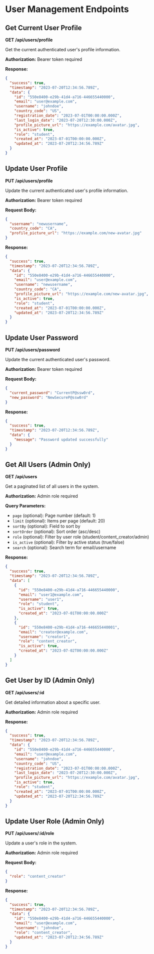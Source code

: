 # User Management Endpoints

## Get Current User Profile
**GET /api/users/profile**

Get the current authenticated user's profile information.

**Authorization:** Bearer token required

**Response:**
```json
{
  "success": true,
  "timestamp": "2023-07-20T12:34:56.789Z",
  "data": {
    "id": "550e8400-e29b-41d4-a716-446655440000",
    "email": "user@example.com",
    "username": "johndoe",
    "country_code": "US",
    "registration_date": "2023-07-01T00:00:00.000Z",
    "last_login_date": "2023-07-20T12:30:00.000Z",
    "profile_picture_url": "https://example.com/avatar.jpg",
    "is_active": true,
    "role": "student",
    "created_at": "2023-07-01T00:00:00.000Z",
    "updated_at": "2023-07-20T12:34:56.789Z"
  }
}
```

## Update User Profile
**PUT /api/users/profile**

Update the current authenticated user's profile information.

**Authorization:** Bearer token required

**Request Body:**
```json
{
  "username": "newusername",
  "country_code": "CA",
  "profile_picture_url": "https://example.com/new-avatar.jpg"
}
```

**Response:**
```json
{
  "success": true,
  "timestamp": "2023-07-20T12:34:56.789Z",
  "data": {
    "id": "550e8400-e29b-41d4-a716-446655440000",
    "email": "user@example.com",
    "username": "newusername",
    "country_code": "CA",
    "profile_picture_url": "https://example.com/new-avatar.jpg",
    "is_active": true,
    "role": "student",
    "created_at": "2023-07-01T00:00:00.000Z",
    "updated_at": "2023-07-20T12:34:56.789Z"
  }
}
```

## Update User Password
**PUT /api/users/password**

Update the current authenticated user's password.

**Authorization:** Bearer token required

**Request Body:**
```json
{
  "current_password": "CurrentP@ssw0rd",
  "new_password": "NewSecureP@ssw0rd"
}
```

**Response:**
```json
{
  "success": true,
  "timestamp": "2023-07-20T12:34:56.789Z",
  "data": {
    "message": "Password updated successfully"
  }
}
```

## Get All Users (Admin Only)
**GET /api/users**

Get a paginated list of all users in the system.

**Authorization:** Admin role required

**Query Parameters:**
- `page` (optional): Page number (default: 1)
- `limit` (optional): Items per page (default: 20)
- `sortBy` (optional): Field to sort by
- `sortOrder` (optional): Sort order (asc/desc)
- `role` (optional): Filter by user role (student/content_creator/admin)
- `is_active` (optional): Filter by active status (true/false)
- `search` (optional): Search term for email/username

**Response:**
```json
{
  "success": true,
  "timestamp": "2023-07-20T12:34:56.789Z",
  "data": [
    {
      "id": "550e8400-e29b-41d4-a716-446655440000",
      "email": "user1@example.com",
      "username": "user1",
      "role": "student",
      "is_active": true,
      "created_at": "2023-07-01T00:00:00.000Z"
    },
    {
      "id": "550e8400-e29b-41d4-a716-446655440001",
      "email": "creator@example.com",
      "username": "creator1",
      "role": "content_creator",
      "is_active": true,
      "created_at": "2023-07-02T00:00:00.000Z"
    }
  ]
}
```

## Get User by ID (Admin Only)
**GET /api/users/:id**

Get detailed information about a specific user.

**Authorization:** Admin role required

**Response:**
```json
{
  "success": true,
  "timestamp": "2023-07-20T12:34:56.789Z",
  "data": {
    "id": "550e8400-e29b-41d4-a716-446655440000",
    "email": "user@example.com",
    "username": "johndoe",
    "country_code": "US",
    "registration_date": "2023-07-01T00:00:00.000Z",
    "last_login_date": "2023-07-20T12:30:00.000Z",
    "profile_picture_url": "https://example.com/avatar.jpg",
    "is_active": true,
    "role": "student",
    "created_at": "2023-07-01T00:00:00.000Z",
    "updated_at": "2023-07-20T12:34:56.789Z"
  }
}
```

## Update User Role (Admin Only)
**PUT /api/users/:id/role**

Update a user's role in the system.

**Authorization:** Admin role required

**Request Body:**
```json
{
  "role": "content_creator"
}
```

**Response:**
```json
{
  "success": true,
  "timestamp": "2023-07-20T12:34:56.789Z",
  "data": {
    "id": "550e8400-e29b-41d4-a716-446655440000",
    "email": "user@example.com",
    "username": "johndoe",
    "role": "content_creator",
    "updated_at": "2023-07-20T12:34:56.789Z"
  }
}
```